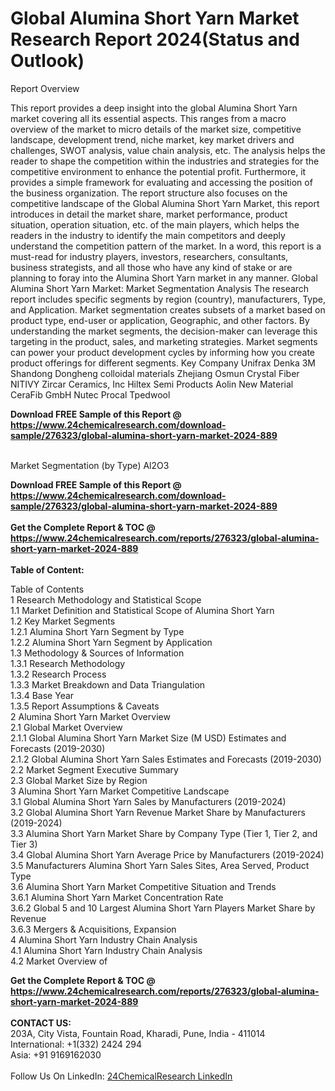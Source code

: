 <h1>Global Alumina Short Yarn Market Research Report 2024(Status and Outlook)</h1><p>Report Overview</p><p>
This report provides a deep insight into the global Alumina Short Yarn market covering all its essential aspects. This ranges from a macro overview of the market to micro details of the market size, competitive landscape, development trend, niche market, key market drivers and challenges, SWOT analysis, value chain analysis, etc.
The analysis helps the reader to shape the competition within the industries and strategies for the competitive environment to enhance the potential profit. Furthermore, it provides a simple framework for evaluating and accessing the position of the business organization. The report structure also focuses on the competitive landscape of the Global Alumina Short Yarn Market, this report introduces in detail the market share, market performance, product situation, operation situation, etc. of the main players, which helps the readers in the industry to identify the main competitors and deeply understand the competition pattern of the market.
In a word, this report is a must-read for industry players, investors, researchers, consultants, business strategists, and all those who have any kind of stake or are planning to foray into the Alumina Short Yarn market in any manner.
Global Alumina Short Yarn Market: Market Segmentation Analysis
The research report includes specific segments by region (country), manufacturers, Type, and Application. Market segmentation creates subsets of a market based on product type, end-user or application, Geographic, and other factors. By understanding the market segments, the decision-maker can leverage this targeting in the product, sales, and marketing strategies. Market segments can power your product development cycles by informing how you create product offerings for different segments.
Key Company
Unifrax
Denka
3M
Shandong Dongheng colloidal materials
Zhejiang Osmun Crystal Fiber
NITIVY
Zircar Ceramics, Inc
Hiltex Semi Products
Aolin New Material
CeraFib GmbH
Nutec Procal
Tpedwool</p><div><b>Download FREE Sample of this Report @ 
            <a href="https://www.24chemicalresearch.com/download-sample/276323/global-alumina-short-yarn-market-2024-889">
            https://www.24chemicalresearch.com/download-sample/276323/global-alumina-short-yarn-market-2024-889</a></b></div><br><p>
Market Segmentation (by Type)
Al2O3 </p><div><b>Download FREE Sample of this Report @ 
            <a href="https://www.24chemicalresearch.com/download-sample/276323/global-alumina-short-yarn-market-2024-889">
            https://www.24chemicalresearch.com/download-sample/276323/global-alumina-short-yarn-market-2024-889</a></b></div><br><div><b>Get the Complete Report & TOC @ 
            <a href="https://www.24chemicalresearch.com/reports/276323/global-alumina-short-yarn-market-2024-889">
            https://www.24chemicalresearch.com/reports/276323/global-alumina-short-yarn-market-2024-889</a></b></div><br>
            <b>Table of Content:</b><p>Table of Contents<br />
1 Research Methodology and Statistical Scope<br />
1.1 Market Definition and Statistical Scope of Alumina Short Yarn<br />
1.2 Key Market Segments<br />
1.2.1 Alumina Short Yarn Segment by Type<br />
1.2.2 Alumina Short Yarn Segment by Application<br />
1.3 Methodology & Sources of Information<br />
1.3.1 Research Methodology<br />
1.3.2 Research Process<br />
1.3.3 Market Breakdown and Data Triangulation<br />
1.3.4 Base Year<br />
1.3.5 Report Assumptions & Caveats<br />
2 Alumina Short Yarn Market Overview<br />
2.1 Global Market Overview<br />
2.1.1 Global Alumina Short Yarn Market Size (M USD) Estimates and Forecasts (2019-2030)<br />
2.1.2 Global Alumina Short Yarn Sales Estimates and Forecasts (2019-2030)<br />
2.2 Market Segment Executive Summary<br />
2.3 Global Market Size by Region<br />
3 Alumina Short Yarn Market Competitive Landscape<br />
3.1 Global Alumina Short Yarn Sales by Manufacturers (2019-2024)<br />
3.2 Global Alumina Short Yarn Revenue Market Share by Manufacturers (2019-2024)<br />
3.3 Alumina Short Yarn Market Share by Company Type (Tier 1, Tier 2, and Tier 3)<br />
3.4 Global Alumina Short Yarn Average Price by Manufacturers (2019-2024)<br />
3.5 Manufacturers Alumina Short Yarn Sales Sites, Area Served, Product Type<br />
3.6 Alumina Short Yarn Market Competitive Situation and Trends<br />
3.6.1 Alumina Short Yarn Market Concentration Rate<br />
3.6.2 Global 5 and 10 Largest Alumina Short Yarn Players Market Share by Revenue<br />
3.6.3 Mergers & Acquisitions, Expansion<br />
4 Alumina Short Yarn Industry Chain Analysis<br />
4.1 Alumina Short Yarn Industry Chain Analysis<br />
4.2 Market Overview of</p><div><b>Get the Complete Report & TOC @ 
            <a href="https://www.24chemicalresearch.com/reports/276323/global-alumina-short-yarn-market-2024-889">
            https://www.24chemicalresearch.com/reports/276323/global-alumina-short-yarn-market-2024-889</a></b></div><br><b>CONTACT US:</b><br>
            203A, City Vista, Fountain Road, Kharadi, Pune, India - 411014<br>
            International: +1(332) 2424 294<br>
            Asia: +91 9169162030 <br><br>
            Follow Us On LinkedIn: <a href="https://www.linkedin.com/company/24chemicalresearch/">24ChemicalResearch LinkedIn</a>